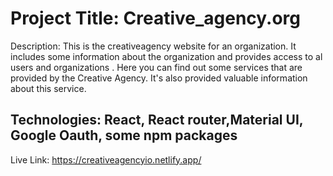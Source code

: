 # Project Title: Creative_agency.org


Description: This is the creativeagency website for an organization. It includes some information about the organization and provides access to al users and organizations . Here you can find out some services that are provided by the Creative Agency. It's also provided valuable information about this service.


## Technologies: React, React router,Material UI, Google Oauth, some npm packages


Live Link: https://creativeagencyio.netlify.app/








